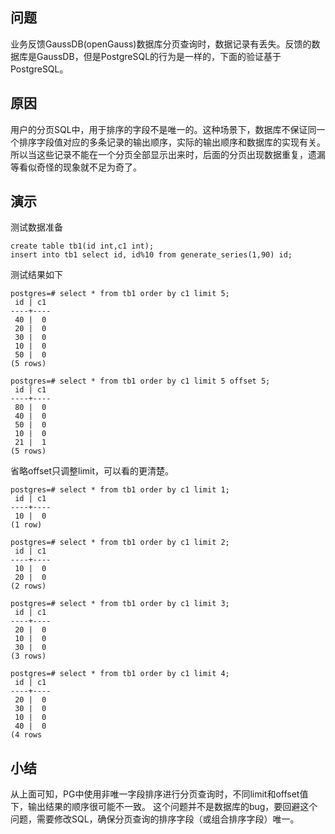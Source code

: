 ## 问题
业务反馈GaussDB(openGauss)数据库分页查询时，数据记录有丢失。反馈的数据库是GaussDB，但是PostgreSQL的行为是一样的，下面的验证基于PostgreSQL。

## 原因
用户的分页SQL中，用于排序的字段不是唯一的。这种场景下，数据库不保证同一个排序字段值对应的多条记录的输出顺序，实际的输出顺序和数据库的实现有关。
所以当这些记录不能在一个分页全部显示出来时，后面的分页出现数据重复，遗漏等看似奇怪的现象就不足为奇了。

## 演示
测试数据准备
```
create table tb1(id int,c1 int);
insert into tb1 select id, id%10 from generate_series(1,90) id;
```

测试结果如下
```
postgres=# select * from tb1 order by c1 limit 5;
 id | c1
----+----
 40 |  0
 20 |  0
 30 |  0
 10 |  0
 50 |  0
(5 rows)

postgres=# select * from tb1 order by c1 limit 5 offset 5;
 id | c1
----+----
 80 |  0
 40 |  0
 50 |  0
 10 |  0
 21 |  1
(5 rows)
```

省略offset只调整limit，可以看的更清楚。
```
postgres=# select * from tb1 order by c1 limit 1;
 id | c1
----+----
 10 |  0
(1 row)

postgres=# select * from tb1 order by c1 limit 2;
 id | c1
----+----
 10 |  0
 20 |  0
(2 rows)

postgres=# select * from tb1 order by c1 limit 3;
 id | c1
----+----
 20 |  0
 10 |  0
 30 |  0
(3 rows)

postgres=# select * from tb1 order by c1 limit 4;
 id | c1
----+----
 20 |  0
 30 |  0
 10 |  0
 40 |  0
(4 rows
```

## 小结
从上面可知，PG中使用非唯一字段排序进行分页查询时，不同limit和offset值下，输出结果的顺序很可能不一致。
这个问题并不是数据库的bug，要回避这个问题，需要修改SQL，确保分页查询的排序字段（或组合排序字段）唯一。
